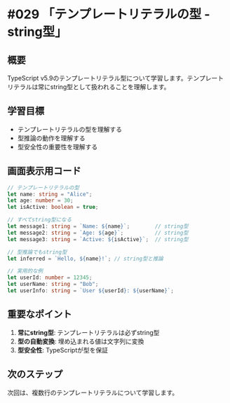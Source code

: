 # #029 「テンプレートリテラルの型 - string型」

## 概要
TypeScript v5.9のテンプレートリテラル型について学習します。テンプレートリテラルは常にstring型として扱われることを理解します。

## 学習目標
- テンプレートリテラルの型を理解する
- 型推論の動作を理解する
- 型安全性の重要性を理解する

## 画面表示用コード

```typescript
// テンプレートリテラルの型
let name: string = "Alice";
let age: number = 30;
let isActive: boolean = true;

// すべてstring型になる
let message1: string = `Name: ${name}`;        // string型
let message2: string = `Age: ${age}`;          // string型
let message3: string = `Active: ${isActive}`;  // string型

// 型推論でもstring型
let inferred = `Hello, ${name}!`; // string型と推論

// 実用的な例
let userId: number = 12345;
let userName: string = "Bob";
let userInfo: string = `User ${userId}: ${userName}`;
```

## 重要なポイント
1. **常にstring型**: テンプレートリテラルは必ずstring型
2. **型の自動変換**: 埋め込まれる値は文字列に変換
3. **型安全性**: TypeScriptが型を保証

## 次のステップ
次回は、複数行のテンプレートリテラルについて学習します。